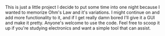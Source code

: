 This is just a little project I decide to put some time into one night because I wanted to memorize Ohm's Law and it's variations. I might continue on and add more functionality to it, and if I get really damn bored I'll give it a GUI and make it pretty.
Anyone's welcome to use the code. Feel free to scoop it up if you're studying electronics and want a simple tool that can assist. 
